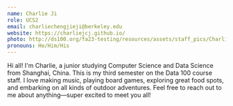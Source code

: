```yaml
---
name: Charlie Ji
role: UCS2
email: charliechengjieji@berkeley.edu
website: https://charliejcj.github.io/
photo: http://ds100.org/fa23-testing/resources/assets/staff_pics/Charlie_Ji.jpg
pronouns: He/Him/His
---
```

Hi all! I'm Charlie, a junior studying Computer Science and Data Science from Shanghai, China. This is my third semester on the Data 100 course staff. I love making music, playing board games, exploring great food spots, and embarking on all kinds of outdoor adventures. Feel free to reach out to me about anything—super excited to meet you all!
